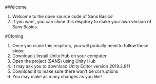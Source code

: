 #Welcome
1. Welcome to the open source code of Sans Basics!
2. If you want, you can clone this respitory to make your own version of Sans Basics.

#Cloning
1. Once you clone this respitory, you will probally need to follow these steps:
2. Download / Install Unity Hub on your computer
3. Open the project (SANS) using Unity Hub
4. It may ask you to download Unity Editor version 2019.2.8f1
5. Download it to make sure there won't be corruptions
6. You may make as many changes as you like!

